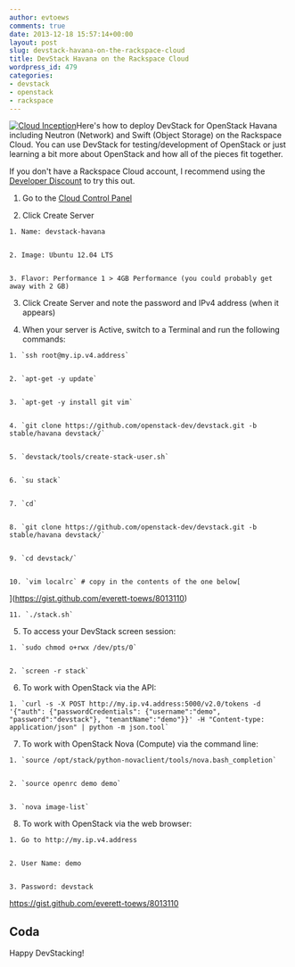 ```yaml
---
author: evtoews
comments: true
date: 2013-12-18 15:57:14+00:00
layout: post
slug: devstack-havana-on-the-rackspace-cloud
title: DevStack Havana on the Rackspace Cloud
wordpress_id: 479
categories:
- devstack
- openstack
- rackspace
---
```


[![Cloud Inception](http://phymata.files.wordpress.com/2013/12/cloud-inception.png?w=300)](http://phymata.files.wordpress.com/2013/12/cloud-inception.png)Here's how to deploy DevStack for OpenStack Havana including Neutron (Network) and Swift (Object Storage) on the Rackspace Cloud. You can use DevStack for testing/development of OpenStack or just learning a bit more about OpenStack and how all of the pieces fit together.

If you don't have a Rackspace Cloud account, I recommend using the [Developer Discount](http://developer.rackspace.com/devtrial/) to try this out.



	
  1. Go to the [Cloud Control Panel](https://mycloud.rackspace.com/)

	
  2. Click Create Server

	
    1. Name: devstack-havana

	
    2. Image: Ubuntu 12.04 LTS

	
    3. Flavor: Performance 1 > 4GB Performance (you could probably get away with 2 GB)




	
  3. Click Create Server and note the password and IPv4 address (when it appears)

	
  4. When your server is Active, switch to a Terminal and run the following commands:

	
    1. `ssh root@my.ip.v4.address`

	
    2. `apt-get -y update`

	
    3. `apt-get -y install git vim`

	
    4. `git clone https://github.com/openstack-dev/devstack.git -b stable/havana devstack/`

	
    5. `devstack/tools/create-stack-user.sh`

	
    6. `su stack`

	
    7. `cd`

	
    8. `git clone https://github.com/openstack-dev/devstack.git -b stable/havana devstack/`

	
    9. `cd devstack/`

	
    10. `vim localrc` # copy in the contents of the one below[
](https://gist.github.com/everett-toews/8013110)

	
    11. `./stack.sh`




	
  5. To access your DevStack screen session:

	
    1. `sudo chmod o+rwx /dev/pts/0`

	
    2. `screen -r stack`




	
  6. To work with OpenStack via the API:

	
    1. `curl -s -X POST http://my.ip.v4.address:5000/v2.0/tokens -d '{"auth": {"passwordCredentials": {"username":"demo", "password":"devstack"}, "tenantName":"demo"}}' -H "Content-type: application/json" | python -m json.tool`




	
  7. To work with OpenStack Nova (Compute) via the command line:

	
    1. `source /opt/stack/python-novaclient/tools/nova.bash_completion`

	
    2. `source openrc demo demo`

	
    3. `nova image-list`




	
  8. To work with OpenStack via the web browser:

	
    1. Go to http://my.ip.v4.address

	
    2. User Name: demo

	
    3. Password: devstack





https://gist.github.com/everett-toews/8013110


## Coda


Happy DevStacking!
